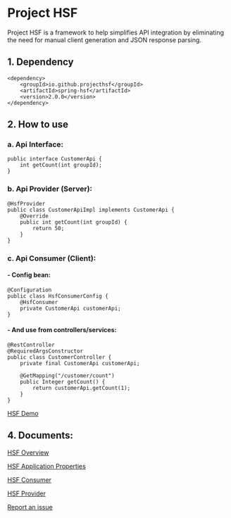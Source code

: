 # Project HSF

Project HSF is a framework to help simplifies API integration by eliminating the need for manual client generation and JSON response parsing.

## 1. Dependency
```
<dependency>
    <groupId>io.github.projecthsf</groupId>
    <artifactId>spring-hsf</artifactId>
    <version>2.0.0</version>
</dependency>
```
## 2. How to use
### a. Api Interface:
```
public interface CustomerApi {
    int getCount(int groupId);
}
```

### b. Api Provider (Server):
```
@HsfProvider
public class CustomerApiImpl implements CustomerApi {
    @Override
    public int getCount(int groupId) {
        return 50;
    }
}
```

### c. Api Consumer (Client):

#### - Config bean:
```
@Configuration
public class HsfConsumerConfig {
    @HsfConsumer
    private CustomerApi customerApi;
}
```
#### - And use from controllers/services:
```
@RestController
@RequiredArgsConstructor
public class CustomerController {
    private final CustomerApi customerApi;

    @GetMapping("/customer/count")
    public Integer getCount() {
        return customerApi.getCount(1);
    }
}
```

[HSF Demo](https://github.com/projecthsf/spring-hsf-demo)

## 4. Documents:

[HSF Overview](https://github.com/projecthsf/spring-hsf/blob/main/docs/overview.md)

[HSF Application Properties](https://github.com/projecthsf/spring-hsf/blob/main/docs/properties.md)

[HSF Consumer](https://github.com/projecthsf/spring-hsf/blob/main/docs/consumer.md)

[HSF Provider](https://github.com/projecthsf/spring-hsf/blob/main/docs/provider.md)

[Report an issue](https://github.com/projecthsf/spring-hsf/issues)

